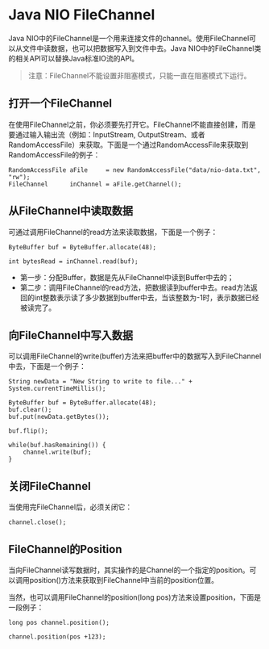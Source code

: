 # Java NIO FileChannel

Java NIO中的FileChannel是一个用来连接文件的channel。使用FileChannel可以从文件中读数据，也可以把数据写入到文件中去。Java NIO中的FileChannel类的相关API可以替换Java标准IO流的API。

> 注意：FileChannel不能设置非阻塞模式，只能一直在阻塞模式下运行。

## 打开一个FileChannel

在使用FileChannel之前，你必须要先打开它。FileChannel不能直接创建，而是要通过输入输出流（例如：InputStream, OutputStream、或者RandomAccessFile）来获取。下面是一个通过RandomAccessFile来获取到RandomAccessFile的例子：

```
RandomAccessFile aFile     = new RandomAccessFile("data/nio-data.txt", "rw");
FileChannel      inChannel = aFile.getChannel();
```

## 从FileChannel中读取数据

可通过调用FileChannel的read方法来读取数据，下面是一个例子：

```
ByteBuffer buf = ByteBuffer.allocate(48);

int bytesRead = inChannel.read(buf);
```

* 第一步：分配Buffer，数据是先从FileChannel中读到Buffer中去的；
* 第二步：调用FileChannel的read方法，把数据读到buffer中去。read方法返回的int整数表示读了多少数据到buffer中去，当该整数为-1时，表示数据已经被读完了。

## 向FileChannel中写入数据

可以调用FileChannel的write\(buffer\)方法来把buffer中的数据写入到FileChannel中去，下面是一个例子：

```
String newData = "New String to write to file..." + System.currentTimeMillis();

ByteBuffer buf = ByteBuffer.allocate(48);
buf.clear();
buf.put(newData.getBytes());

buf.flip();

while(buf.hasRemaining()) {
    channel.write(buf);
}
```

## 关闭FileChannel

当使用完FileChannel后，必须关闭它：

```
channel.close();
```

## FileChannel的Position

当向FileChannel读写数据时，其实操作的是Channel的一个指定的position。可以调用position\(\)方法来获取到FileChannel中当前的position位置。

当然，也可以调用FileChannel的position\(long pos\)方法来设置position，下面是一段例子：

```
long pos channel.position();

channel.position(pos +123);
```




